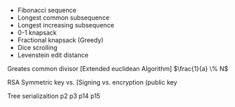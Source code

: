 * Fibonacci sequence
* Longest common subsequence
* Longest increasing subsequence
* 0-1 knapsack
* Fractional knapsack (Greedy)
* Dice scrolling
* Levenstein edit distance

Greates common divisor [Extended euclidean Algorithm]
$\frac{1}{a} \% N$


RSA
Symmetric key vs. [Signing vs. encryption (public key

Tree serializaition
p2
p3
p14
p15
